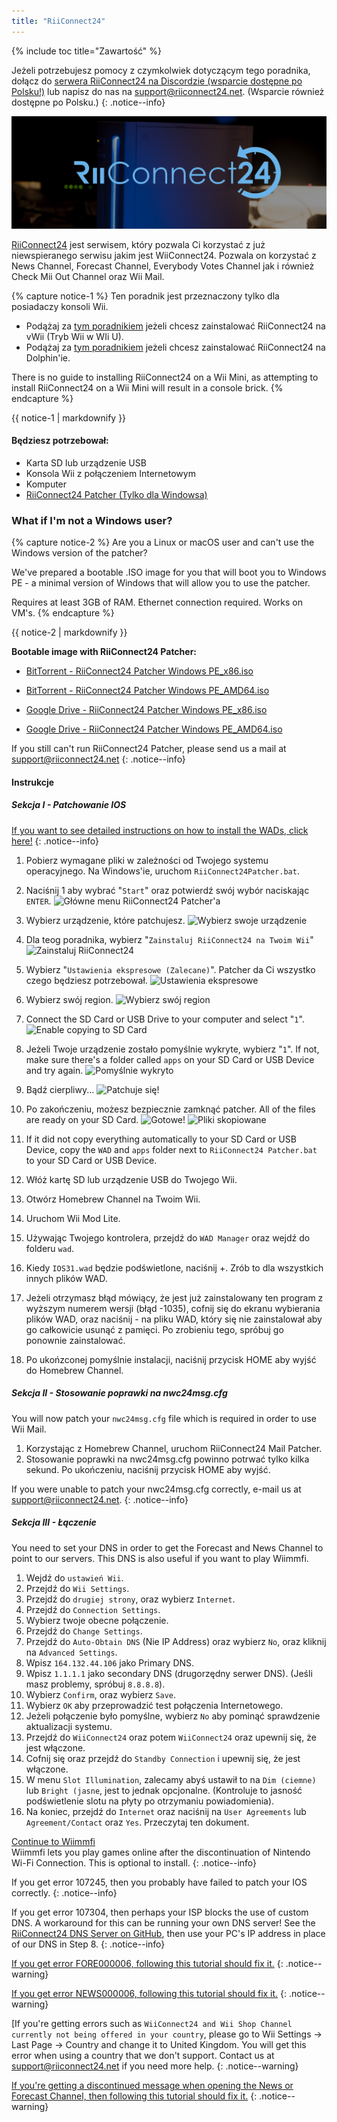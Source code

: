 ```yaml
---
title: "RiiConnect24"
---
```


{% include toc title="Zawartość" %}

Jeżeli potrzebujesz pomocy z czymkolwiek dotyczącym tego poradnika, dołącz do [serwera RiiConnect24 na Discordzie (wsparcie dostępne po Polsku!)](https://discord.gg/b4Y7jfD) lub napisz do nas na [support@riiconnect24.net](mailto:support@riiconnect24.net). (Wsparcie również dostępne po Polsku.)
{: .notice--info}

![Logo RiiConnect24](/images/WiiRC24Logo.jpg)

[RiiConnect24](https://rc24.xyz/) jest serwisem, który pozwala Ci korzystać z już niewspieranego serwisu jakim jest WiiConnect24. Pozwala on korzystać z News Channel, Forecast Channel, Everybody Votes Channel jak i również Check Mii Out Channel oraz Wii Mail.

{% capture notice-1 %}
Ten poradnik jest przeznaczony tylko dla posiadaczy konsoli Wii.

- Podążaj za [tym poradnikiem](riiconnect24-vwii) jeżeli chcesz zainstalować RiiConnect24 na vWii (Tryb Wii w WIi U).
- Podążaj za [tym poradnikiem](riiconnect24-dolphin) jeżeli chcesz zainstalować RiiConnect24 na Dolphin'ie.

There is no guide to installing RiiConnect24 on a Wii Mini, as attempting to install RiiConnect24 on a Wii Mini will result in a console brick.
{% endcapture %}

<div class="notice--warning">{{ notice-1 | markdownify }}</div>

#### Będziesz potrzebował:

* Karta SD lub urządzenie USB
* Konsola Wii z połączeniem Internetowym
* Komputer
* [RiiConnect24 Patcher (Tylko dla Windowsa)](https://github.com/RiiConnect24/RiiConnect24-Patcher/releases)

### What if I'm not a Windows user?
{% capture notice-2 %}
Are you a Linux or macOS user and can't use the Windows version of the patcher?

We've prepared a bootable .ISO image for you that will boot you to Windows PE - a minimal version of Windows that will allow you to use the patcher.

Requires at least 3GB of RAM. Ethernet connection required. Works on VM's.
{% endcapture %}
<div class="notice--info">{{ notice-2 | markdownify }}</div>

<i class="fa fa-magnet" aria-hidden="true" title="This is a magnet link. Use a torrent client to download the file."></i>
**Bootable image with RiiConnect24 Patcher:**

- [BitTorrent - RiiConnect24 Patcher Windows PE_x86.iso](magnet:?xt=urn:btih:a76a17999ba6cb7f528bea9dc39ad4cfcac2d62a&dn=RiiConnect24%20Patcher%20Windows%20PE%5Fx86.iso&tr=udp://tracker.opentrackr.org:1337/announce&tr=udp://tracker.coppersurfer.tk:6969/announce&tr=udp://p4p.arenabg.ch:1337/announce&tr=http://p4p.arenabg.com:1337/announce&tr=udp://9.rarbg.to:2710/announce&tr=udp://9.rarbg.me:2710/announce&tr=udp://exodus.desync.com:6969/announce&tr=udp://tracker.cyberia.is:6969/announce&tr=udp://tracker.tiny-vps.com:6969/announce&tr=udp://retracker.lanta-net.ru:2710/announce&tr=udp://open.stealth.si:80/announce&tr=udp://tracker.torrent.eu.org:451/announce&tr=udp://tracker3.itzmx.com:6961/announce&tr=http://tracker4.itzmx.com:2710/announce&tr=http://tracker1.itzmx.com:8080/announce&tr=udp://tracker.moeking.me:6969/announce&tr=udp://ipv4.tracker.harry.lu:80/announce&tr=udp://bt2.archive.org:6969/announce&tr=udp://bt1.archive.org:6969/announce&tr=udp://explodie.org:6969/announce)
- [BitTorrent - RiiConnect24 Patcher Windows PE_AMD64.iso](magnet:?xt=urn:btih:aa1d759996834fcfa20f56b26c5beb105b2aec37&dn=RiiConnect24%20Patcher%20Windows%20PE%5FAMD64.iso&tr=udp://tracker.opentrackr.org:1337/announce&tr=udp://tracker.coppersurfer.tk:6969/announce&tr=udp://p4p.arenabg.ch:1337/announce&tr=http://p4p.arenabg.com:1337/announce&tr=udp://9.rarbg.to:2710/announce&tr=udp://9.rarbg.me:2710/announce&tr=udp://exodus.desync.com:6969/announce&tr=udp://tracker.cyberia.is:6969/announce&tr=udp://tracker.tiny-vps.com:6969/announce&tr=udp://retracker.lanta-net.ru:2710/announce&tr=udp://open.stealth.si:80/announce&tr=udp://tracker.torrent.eu.org:451/announce&tr=http://tracker1.itzmx.com:8080/announce&tr=udp://tracker3.itzmx.com:6961/announce&tr=http://tracker4.itzmx.com:2710/announce&tr=udp://tracker.moeking.me:6969/announce&tr=udp://ipv4.tracker.harry.lu:80/announce&tr=udp://bt2.archive.org:6969/announce&tr=udp://bt1.archive.org:6969/announce&tr=udp://explodie.org:6969/announce)

- [Google Drive - RiiConnect24 Patcher Windows PE_x86.iso](https://drive.google.com/file/d/14YQlrjByLpuLPHLTg7GaqZscgYbsH7gN/view?usp=sharing)
- [Google Drive - RiiConnect24 Patcher Windows PE_AMD64.iso](https://drive.google.com/file/d/190fvktXtUDAhFogJnOEh2EgrCl5Dm_vP/view?usp=sharing)

If you still can't run RiiConnect24 Patcher, please send us a mail at support@riiconnect24.net
{: .notice--info}

#### Instrukcje

##### Sekcja I - Patchowanie IOS

[If you want to see detailed instructions on how to install the WADs, click here!](wiimodlite)
{: .notice--info}


1. Pobierz wymagane pliki w zależności od Twojego systemu operacyjnego. Na Windows'ie, uruchom `RiiConnect24Patcher.bat`.
2. Naciśnij 1 aby wybrać "`Start`" oraz potwierdź swój wybór naciskając `ENTER`. ![Główne menu RiiConnect24 Patcher'a](/images/RC24_Patcher/1.PNG)
3. Wybierz urządzenie, które patchujesz. ![Wybierz swoje urządzenie](/images/RC24_Patcher/2.PNG)
4. Dla teog poradnika, wybierz "`Zainstaluj RiiConnect24 na Twoim Wii`" ![Zainstaluj RiiConnect24](/images/RC24_Patcher/3.PNG)
5. Wybierz "`Ustawienia ekspresowe (Zalecane)`". Patcher da Ci wszystko czego będziesz potrzebował. ![Ustawienia ekspresowe](/images/RC24_Patcher/4.PNG)
6. Wybierz swój region. ![Wybierz swój region](/images/RC24_Patcher/5.PNG)
7. Connect the SD Card or USB Drive to your computer and select "`1`". ![Enable copying to SD Card](/images/RC24_Patcher/6.PNG)
8. Jeżeli Twoje urządzenie zostało pomyślnie wykryte, wybierz "`1`". If not, make sure there's a folder called `apps` on your SD Card or USB Device and try again. ![Pomyślnie wykryto](/images/RC24_Patcher/7.PNG)
9. Bądź cierpliwy... ![Patchuje się!](/images/RC24_Patcher/8.PNG)
10. Po zakończeniu, możesz bezpiecznie zamknąć patcher. All of the files are ready on your SD Card. ![Gotowe!](/images/RC24_Patcher/9.PNG) ![Pliki skopiowane](/images/RC24_Patcher/10.PNG)

11. If it did not copy everything automatically to your SD Card or USB Device, copy the `WAD` and `apps` folder next to `RiiConnect24 Patcher.bat` to your SD Card or USB Device.
12. Włóż kartę SD lub urządzenie USB do Twojego Wii.
13. Otwórz Homebrew Channel na Twoim Wii.
14. Uruchom Wii Mod Lite.
15. Używając Twojego kontrolera, przejdź do `WAD Manager` oraz wejdź do folderu `wad`.
16. Kiedy `IOS31.wad` będzie podświetlone, naciśnij +. Zrób to dla wszystkich innych plików WAD.
17. Jeżeli otrzymasz błąd mówiący, że jest już zainstalowany ten program z wyższym numerem wersji (błąd -1035), cofnij się do ekranu wybierania plików WAD, oraz naciśnij - na pliku WAD, który się nie zainstalował aby go całkowicie usunąć z pamięci. Po zrobieniu tego, spróbuj go ponownie zainstalować.
18. Po ukońzconej pomyślnie instalacji, naciśnij przycisk HOME aby wyjść do Homebrew Channel.

##### Sekcja II - Stosowanie poprawki na nwc24msg.cfg

You will now patch your `nwc24msg.cfg` file which is required in order to use Wii Mail.

1. Korzystając z Homebrew Channel, uruchom RiiConnect24 Mail Patcher.
2. Stosowanie poprawki na nwc24msg.cfg powinno potrwać tylko kilka sekund. Po ukończeniu, naciśnij przycisk HOME aby wyjść.

If you were unable to patch your nwc24msg.cfg correctly, e-mail us at [support@riiconnect24.net](mailto:support@riiconnect24.net).
{: .notice--info}

##### Sekcja III - Łączenie

You need to set your DNS in order to get the Forecast and News Channel to point to our servers. This DNS is also useful if you want to play Wiimmfi.

1. Wejdź do `ustawień Wii`.
2. Przejdź do `Wii Settings`.
3. Przejdź do `drugiej strony`, oraz wybierz `Internet`.
4. Przejdź do `Connection Settings`.
5. Wybierz twoje obecne połączenie.
6. Przejdź do `Change Settings`.
7. Przejdź do `Auto-Obtain DNS` (Nie IP Address) oraz wybierz `No`, oraz kliknij na `Advanced Settings`.
8. Wpisz `164.132.44.106` jako Primary DNS.
9. Wpisz `1.1.1.1` jako secondary DNS (drugorzędny serwer DNS). (Jeśli masz problemy, spróbuj `8.8.8.8`).
10. Wybierz `Confirm`, oraz wybierz `Save`.
11. Wybierz `OK` aby przeprowadzić test połączenia Internetowego.
12. Jeżeli połączenie było pomyślne, wybierz `No` aby pominąć sprawdzenie aktualizacji systemu.
13. Przejdź do `WiiConnect24` oraz potem `WiiConnect24` oraz upewnij się, że jest włączone.
14. Cofnij się oraz przejdź do `Standby Connection` i upewnij się, że jest włączone.
15. W menu `Slot Illumination`, zalecamy abyś ustawił to na `Dim (ciemne)` lub `Bright (jasne`, jest to jednak opcjonalne. (Kontroluje to jasność podświetlenie slotu na płyty po otrzymaniu powiadomienia).
16. Na koniec, przejdź do `Internet` oraz naciśnij na `User Agreements` lub `Agreement/Contact` oraz `Yes`. Przeczytaj ten dokument.


[Continue to Wiimmfi](wiimmfi)<br> Wiimmfi lets you play games online after the discontinuation of Nintendo Wi-Fi Connection. This is optional to install.
{: .notice--info}

If you get error 107245, then you probably have failed to patch your IOS correctly.
{: .notice--info}

If you get error 107304, then perhaps your ISP blocks the use of custom DNS. A workaround for this can be running your own DNS server! See the [RiiConnect24 DNS Server on GitHub](https://github.com/RiiConnect24/DNS-Server), then use your PC's IP address in place of our DNS in Step 8.
{: .notice--info}

[If you get error FORE000006, following this tutorial should fix it.](riiconnect24-batteryfix)
{: .notice--warning}

[If you get error NEWS000006, following this tutorial should fix it.](news000006)
{: .notice--warning}

[If you're getting errors such as `WiiConnect24 and Wii Shop Channel currently not being offered in your country`, please go to Wii Settings -> Last Page -> Country and change it to United Kingdom. You will get this error when using a country that we don't support. Contact us at [support@riiconnect24.net](mailto:support@riiconnect24.net) if you need more help.
{: .notice--warning}

[If you're getting a discontinued message when opening the News or Forecast Channel, then following this tutorial should fix it.](deleting-vffs)
{: .notice--warning}
